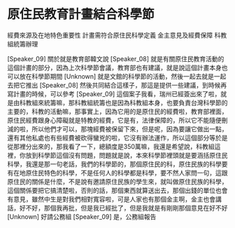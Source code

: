 # 原住民教育計畫結合科學節
經費來源及在地特色重要性
計畫需符合原住民科學定義
金主意見及經費保障
科教組統籌辦理

[Speaker_09] 關於就是教育部韓文說
[Speaker_08] 就是有關原住民教育活動的這個計畫的部分，因為上次科學節會議，教育部也有建議，就是說這個計畫本身也可以放在科學節期間
[Unknown] 就是文館的科學節的活動，然後一起去就是一起去把它推出
[Speaker_08] 然後共同結合這樣子，那這是提供一些建議，到時候再寫計畫的時候，可以參考
[Speaker_09] 這個案子我看，瑞州已經簽出來了啦，就是由科教組來統籌嘛，那科教組統籌也是因為科教組本身，也要負責台灣科學節的主要的，科教的活動嘛，那事實上，因為它用的是原住民的經費啦，教育部裡面，原住民經費跟身心障礙就是特教的經費，它是有，法律保障的，所以它不能隨便刪減的啦，所以他們才可以，那塊經費被保留下來，但是呢，因為要讓它做出一點，還有其他私處也有些經費被砍得蠻兇的啦，它沒有辦法運作，所以這個部分等於是從那裡分出來的，那我看了一下，總額度是350萬嘛，我還是希望說，科教組這裡，你放到科學節這個沒有問題，問題就是說，本來科學節裡頭就是要涵括原住民科學，我還是那一句老話，我們的科學節的，那個原住民的科，原住民族的科學要有在地原住民特色的科學，不是任何人的科學都是科學，要不然人家問一句，這跟原住民的關係是什麼，不是說有邀請原住民族的學生來，就叫做原住民族的科學，這個關係要把它搞清楚啦，否則的話，那個東西就算送出去，那個出錢的單位也會有意見，雖然中生是對我們相對寬容啦，可是人家也有那個金主啊，金主也會講話，好不好，那個我再批，但是我已經批了，但是我就是有剛剛那個意見在好不好
[Unknown] 好請公務組
[Speaker_09] 是，公務組報告